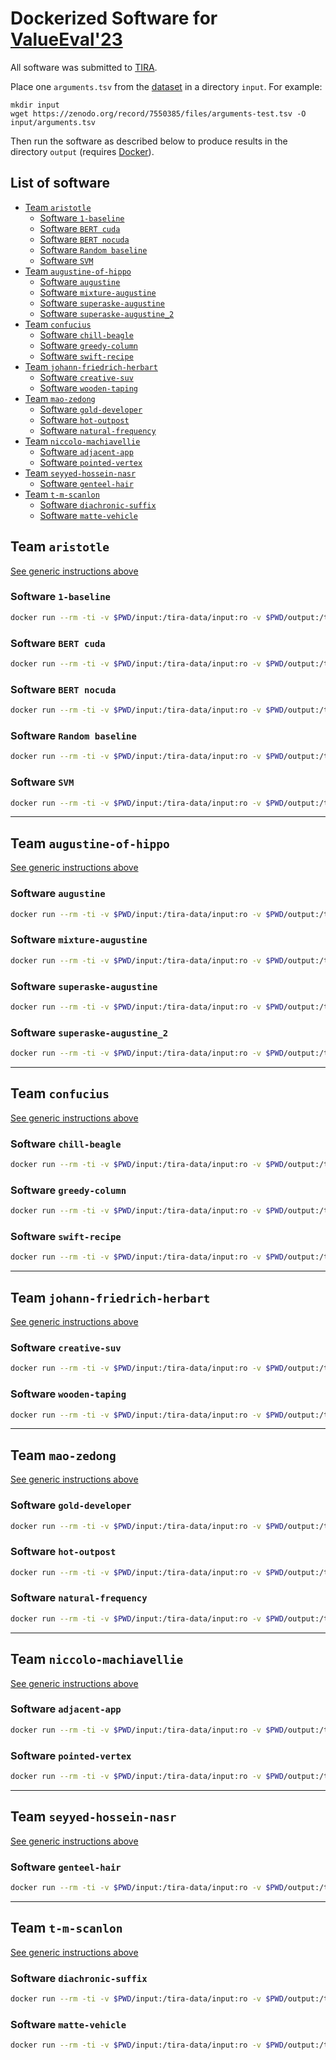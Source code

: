 # Dockerized Software for [ValueEval'23](https://touche.webis.de/semeval23/touche23-web/index.html)
All software was submitted to [TIRA](https://www.tira.io/task/valueeval-at-semeval-2023-human-value-detection).

<p id="instructions">Place one <code>arguments.tsv</code> from the <a href="https://doi.org/10.5281/zenodo.6814563">dataset</a> in a directory <code>input</code>. For example:</p>

```
mkdir input
wget https://zenodo.org/record/7550385/files/arguments-test.tsv -O input/arguments.tsv
```

<p>Then run the software as described below to produce results in the directory <code>output</code> (requires <a href="https://docs.docker.com/engine/installation/">Docker</a>).</p>

## List of software
- [Team `aristotle`](#team-aristotle)
  - [Software `1-baseline`](#software-1-baseline)
  - [Software `BERT cuda`](#software-bert-cuda)
  - [Software `BERT nocuda`](#software-bert-nocuda)
  - [Software `Random baseline`](#software-random-baseline)
  - [Software `SVM`](#software-svm)
- [Team `augustine-of-hippo`](#team-augustine-of-hippo)
  - [Software `augustine`](#software-augustine)
  - [Software `mixture-augustine`](#software-mixture-augustine)
  - [Software `superaske-augustine`](#software-superaske-augustine)
  - [Software `superaske-augustine_2`](#software-superaske-augustine_2)
- [Team `confucius`](#team-touche23-confucius)
  - [Software `chill-beagle`](#software-chill-beagle)
  - [Software `greedy-column`](#software-greedy-column)
  - [Software `swift-recipe`](#software-swift-recipe)
- [Team `johann-friedrich-herbart`](#team-touche23-johann-friedrich-herbart)
  - [Software `creative-suv`](#software-creative-suv)
  - [Software `wooden-taping`](#software-wooden-taping)
- [Team `mao-zedong`](#team-touche23-mao-zedong)
  - [Software `gold-developer`](#software-gold-developer)
  - [Software `hot-outpost`](#software-hot-outpost)
  - [Software `natural-frequency`](#software-natural-frequency)
- [Team `niccolo-machiavellie`](#team-touche23-niccolo-machiavellie)
  - [Software `adjacent-app`](#software-adjacent-app)
  - [Software `pointed-vertex`](#software-pointed-vertex)
- [Team `seyyed-hossein-nasr`](#team-touche23-seyyed-hossein-nasr)
  - [Software `genteel-hair`](#software-genteel-hair)
- [Team `t-m-scanlon`](#team-touche23-t-m-scanlon)
  - [Software `diachronic-suffix`](#software-diachronic-suffix)
  - [Software `matte-vehicle`](#software-matte-vehicle)

## Team `aristotle`
[See generic instructions above](#instructions)
### Software `1-baseline`
```bash
docker run --rm -ti -v $PWD/input:/tira-data/input:ro -v $PWD/output:/tira-data/output:rw --entrypoint sh docker.io/webis/valueeval-at-semeval-2023-human-value-detection-submissions:aristotle-touche-human-value-detection-1-baseline-1-0-0-tira-docker-software-id-brilliant-ice -c 'python3 /1-baseline.py --inputDataset /tira-data/input --outputDataset /tira-data/output'
```

### Software `BERT cuda`
```bash
docker run --rm -ti -v $PWD/input:/tira-data/input:ro -v $PWD/output:/tira-data/output:rw --entrypoint sh docker.io/webis/valueeval-at-semeval-2023-human-value-detection-submissions:aristotle-touche-human-value-detection-bert-1-0-1-cuda11-3-tira-docker-software-id-vicious-coverage -c 'python3 /app/predict.py --inputDataset /tira-data/input --outputDir /tira-data/output'
```

### Software `BERT nocuda`
```bash
docker run --rm -ti -v $PWD/input:/tira-data/input:ro -v $PWD/output:/tira-data/output:rw --entrypoint sh docker.io/webis/valueeval-at-semeval-2023-human-value-detection-submissions:aristotle-touche-human-value-detection-bert-1-0-1-nocuda-tira-docker-software-id-savory-ton -c 'python3 /app/predict.py --inputDataset /tira-data/input --outputDir /tira-data/output'
```

### Software `Random baseline`
```bash
docker run --rm -ti -v $PWD/input:/tira-data/input:ro -v $PWD/output:/tira-data/output:rw --entrypoint sh docker.io/webis/valueeval-at-semeval-2023-human-value-detection-submissions:aristotle-touche-human-value-detection-random-baseline-1-0-0-tira-docker-software-id-muted-banner -c 'python3 /random-baseline.py --inputDataset /tira-data/input --outputDataset /tira-data/output'
```

### Software `SVM`
```bash
docker run --rm -ti -v $PWD/input:/tira-data/input:ro -v $PWD/output:/tira-data/output:rw --entrypoint sh docker.io/webis/valueeval-at-semeval-2023-human-value-detection-submissions:aristotle-touche-human-value-detection-svm-1-0-2-tira-docker-software-id-quick-magnitude -c 'python3 /app/predict.py --inputDataset /tira-data/input --outputDir /tira-data/output'
```

---

## Team `augustine-of-hippo`
[See generic instructions above](#instructions)
### Software `augustine`
```bash
docker run --rm -ti -v $PWD/input:/tira-data/input:ro -v $PWD/output:/tira-data/output:rw --entrypoint sh docker.io/webis/valueeval-at-semeval-2023-human-value-detection-submissions:augustine-of-hippo-augustine-of-hippo-0-0-5-tira-docker-software-id-glad-directory -c 'python3 /augustine_of_hippo.py --input /tira-data/input/arguments.tsv --output /tira-data/output/predictions.tsv'
```

### Software `mixture-augustine`
```bash
docker run --rm -ti -v $PWD/input:/tira-data/input:ro -v $PWD/output:/tira-data/output:rw --entrypoint sh docker.io/webis/valueeval-at-semeval-2023-human-value-detection-submissions:augustine-of-hippo-mixture-augustine-of-hippo-0-0-13-tira-docker-software-id-exothermic-generator -c 'python3 /mixture_augustine_of_hippo.py --input /tira-data/input/arguments.tsv --output /tira-data/output/predictions.tsv'
```

### Software `superaske-augustine`
```bash
docker run --rm -ti -v $PWD/input:/tira-data/input:ro -v $PWD/output:/tira-data/output:rw --entrypoint sh docker.io/webis/valueeval-at-semeval-2023-human-value-detection-submissions:augustine-of-hippo-superaske-0-0-1-tira-docker-software-id-icy-berry -c 'python3 /augustine_of_hippo.py --input /tira-data/input/arguments.tsv --output /tira-data/output/predictions.tsv'
```

### Software `superaske-augustine_2`
```bash
docker run --rm -ti -v $PWD/input:/tira-data/input:ro -v $PWD/output:/tira-data/output:rw --entrypoint sh docker.io/webis/valueeval-at-semeval-2023-human-value-detection-submissions:augustine-of-hippo-superaske-0-0-22-tira-docker-software-id-buoyant-procedure -c 'python3 /augustine_of_hippo.py --input /tira-data/input/arguments.tsv --output /tira-data/output/predictions.tsv'
```

---

## Team `confucius`
[See generic instructions above](#instructions)
### Software `chill-beagle`
```bash
docker run --rm -ti -v $PWD/input:/tira-data/input:ro -v $PWD/output:/tira-data/output:rw --entrypoint sh docker.io/webis/valueeval-at-semeval-2023-human-value-detection-submissions:touche23-confucius-my-software-0-0-7-tira-docker-software-id-timid-list -c 'python /workspace/predict.py --input /tira-data/input/arguments.tsv --output /tira-data/output/predictions.tsv'
```

### Software `greedy-column`
```bash
docker run --rm -ti -v $PWD/input:/tira-data/input:ro -v $PWD/output:/tira-data/output:rw --entrypoint sh docker.io/webis/valueeval-at-semeval-2023-human-value-detection-submissions:touche23-confucius-my-software-0-0-3-tira-docker-software-id-sparse-tab -c 'python /workspace/predict.py --input /tira-data/input/arguments.tsv --output /tira-data/output/predictions.tsv'
```

### Software `swift-recipe`
```bash
docker run --rm -ti -v $PWD/input:/tira-data/input:ro -v $PWD/output:/tira-data/output:rw --entrypoint sh docker.io/webis/valueeval-at-semeval-2023-human-value-detection-submissions:touche23-confucius-my-software-0-0-4-tira-docker-software-id-worn-angel -c 'python /workspace/predict.py --input /tira-data/input/arguments.tsv --output /tira-data/output/predictions.tsv'
```

---

## Team `johann-friedrich-herbart`
[See generic instructions above](#instructions)
### Software `creative-suv`
```bash
docker run --rm -ti -v $PWD/input:/tira-data/input:ro -v $PWD/output:/tira-data/output:rw --entrypoint sh docker.io/webis/valueeval-at-semeval-2023-human-value-detection-submissions:touche23-johann-friedrich-herbart-johann-friedrich-herbart-0-0-1-tira-docker-software-id-free-edge -c 'python /jf_herbart/script.py --test /tira-data/input/arguments.tsv --checkpoint /jf_herbart/checkpoint.ckpt --out_predictions /tira-data/output/predictions.tsv'
```

### Software `wooden-taping`
```bash
docker run --rm -ti -v $PWD/input:/tira-data/input:ro -v $PWD/output:/tira-data/output:rw --entrypoint sh docker.io/webis/valueeval-at-semeval-2023-human-value-detection-submissions:touche23-johann-friedrich-herbart-johann-friedrich-herbart-0-0-1-tira-docker-software-id-warm-tree -c 'python script.py --test /tira-data/input/arguments.tsv --checkpoint checkpoint.ckpt --out_predictions /tira-data/output/predictions.tsv'
```

---

## Team `mao-zedong`
[See generic instructions above](#instructions)
### Software `gold-developer`
```bash
docker run --rm -ti -v $PWD/input:/tira-data/input:ro -v $PWD/output:/tira-data/output:rw --entrypoint sh docker.io/webis/valueeval-at-semeval-2023-human-value-detection-submissions:touche23-mao-zedong-my-software-0-0-5-tira-docker-software-id-concurrent-legend -c 'python /workspace/predict.py --input /tira-data/input/arguments.tsv --output /tira-data/output/predictions.tsv'
```

### Software `hot-outpost`
```bash
docker run --rm -ti -v $PWD/input:/tira-data/input:ro -v $PWD/output:/tira-data/output:rw --entrypoint sh docker.io/webis/valueeval-at-semeval-2023-human-value-detection-submissions:touche23-mao-zedong-my-software-0-0-6-tira-docker-software-id-tender-support -c 'python /workspace/predict.py --input /tira-data/input/arguments.tsv --output /tira-data/output/predictions.tsv'
```

### Software `natural-frequency`
```bash
docker run --rm -ti -v $PWD/input:/tira-data/input:ro -v $PWD/output:/tira-data/output:rw --entrypoint sh docker.io/webis/valueeval-at-semeval-2023-human-value-detection-submissions:touche23-mao-zedong-my-software-0-0-4-tira-docker-software-id-round-terry -c 'python /workspace/predict.py --input /tira-data/input/arguments.tsv --output /tira-data/output/predictions.tsv'
```

---

## Team `niccolo-machiavellie`
[See generic instructions above](#instructions)
### Software `adjacent-app`
```bash
docker run --rm -ti -v $PWD/input:/tira-data/input:ro -v $PWD/output:/tira-data/output:rw --entrypoint sh docker.io/webis/valueeval-at-semeval-2023-human-value-detection-submissions:touche23-niccolo-machiavellie-submission-0-2-tira-docker-software-id-convex-sniffer -c '/T4_inference.py --input /tira-data/input/arguments.tsv --output /tira-data/output/predictions.tsv'
```

### Software `pointed-vertex`
```bash
docker run --rm -ti -v $PWD/input:/tira-data/input:ro -v $PWD/output:/tira-data/output:rw --entrypoint sh docker.io/webis/valueeval-at-semeval-2023-human-value-detection-submissions:touche23-niccolo-machiavellie-submission-0-1-tira-docker-software-id-coped-tub -c '/T4_inference.py --input /tira-data/input/arguments.tsv --output /tira-data/output/predictions.tsv'
```

---

## Team `seyyed-hossein-nasr`
[See generic instructions above](#instructions)
### Software `genteel-hair`
```bash
docker run --rm -ti -v $PWD/input:/tira-data/input:ro -v $PWD/output:/tira-data/output:rw --entrypoint sh docker.io/webis/valueeval-at-semeval-2023-human-value-detection-submissions:touche23-seyyed-hossein-nasr-bert-att-0-0-2-tira-docker-software-id-taxonomic-terrier -c 'python3 /code/app/main.py --inputDataset /tira-data/input --outputDataset /tira-data/output'
```

---

## Team `t-m-scanlon`
[See generic instructions above](#instructions)
### Software `diachronic-suffix`
```bash
docker run --rm -ti -v $PWD/input:/tira-data/input:ro -v $PWD/output:/tira-data/output:rw --entrypoint sh docker.io/webis/valueeval-at-semeval-2023-human-value-detection-submissions:touche23-t-m-scanlon-roberta-base-0-0-2-tira-docker-software-id-obsolete-score -c 'python plm/software.py --input /tira-data/input --output /tira-data/output --model_path /home/LanguageModels/roberta-base'
```

### Software `matte-vehicle`
```bash
docker run --rm -ti -v $PWD/input:/tira-data/input:ro -v $PWD/output:/tira-data/output:rw --entrypoint sh docker.io/webis/valueeval-at-semeval-2023-human-value-detection-submissions:touche23-t-m-scanlon-roberta-base-0-0-2-tira-docker-software-id-mean-eel -c 'python plm/software.py --input /tira-data/input --output /tira-data/output --model_path /ckp/roberta-base-valid --device cpu'
```

